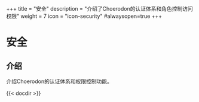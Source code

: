 +++
title = "安全"
description = "介绍了Choerodon的认证体系和角色控制访问权限"
weight = 7
icon = "icon-security"
#alwaysopen=true
+++

# 安全

## 介绍
介绍Choerodon的认证体系和权限控制功能。

{{< docdir >}}
